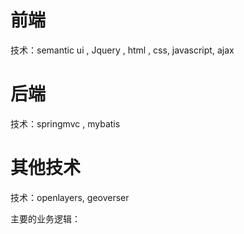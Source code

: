 # 前端

技术：semantic ui , Jquery , html , css, javascript, ajax

# 后端

技术：springmvc , mybatis

# 其他技术

技术：openlayers, geoverser



主要的业务逻辑：

